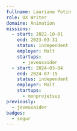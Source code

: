 ```yaml
---
fullname: Lauriane Potin
role: UX Writer
domaine: Animation
missions:
  - start: 2022-10-01
    end: 2023-03-31
    status: independent
    employer: Malt
    startups:
      - jeveuxaider
  - start: 2024-03-04
    end: 2024-07-15
    status: independent
    employer: Malt
    startups:
      - monprojetsup
previously:
  - jeveuxaider
badges:
  - segur
---
```

